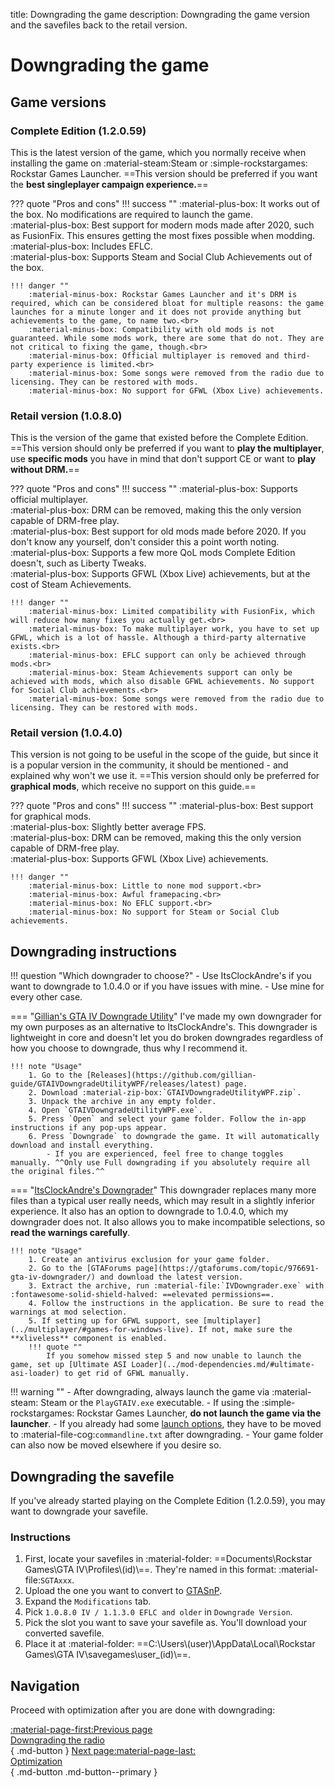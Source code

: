 title: Downgrading the game
description: Downgrading the game version and the savefiles back to the retail version.

# Downgrading the game

## Game versions

### Complete Edition (1.2.0.59)

This is the latest version of the game, which you normally receive when installing the game on :material-steam:Steam or :simple-rockstargames: Rockstar Games Launcher. ==This version should be preferred if you want the **best singleplayer campaign experience.**==

??? quote "Pros and cons"
    !!! success ""
        :material-plus-box: It works out of the box. No modifications are required to launch the game.<br>
        :material-plus-box: Best support for modern mods made after 2020, such as FusionFix. This ensures getting the most fixes possible when modding.<br>
        :material-plus-box: Includes EFLC.<br>
        :material-plus-box: Supports Steam and Social Club Achievements out of the box.

    !!! danger ""
        :material-minus-box: Rockstar Games Launcher and it's DRM is required, which can be considered bloat for multiple reasons: the game launches for a minute longer and it does not provide anything but achievements to the game, to name two.<br>
        :material-minus-box: Compatibility with old mods is not guaranteed. While some mods work, there are some that do not. They are not critical to fixing the game, though.<br>
        :material-minus-box: Official multiplayer is removed and third-party experience is limited.<br>
        :material-minus-box: Some songs were removed from the radio due to licensing. They can be restored with mods.
        :material-minus-box: No support for GFWL (Xbox Live) achievements.

### Retail version (1.0.8.0)

This is the version of the game that existed before the Complete Edition. ==This version should only be preferred if you want to **play the multiplayer**, use  **specific mods** you have in mind that don't support CE or want to **play without DRM.**==

??? quote "Pros and cons"
    !!! success ""
        :material-plus-box: Supports official multiplayer.<br>
        :material-plus-box: DRM can be removed, making this the only version capable of DRM-free play.<br>
        :material-plus-box: Best support for old mods made before 2020. If you don't know any yourself, don't consider this a point worth noting.<br>
        :material-plus-box: Supports a few more QoL mods Complete Edition doesn't, such as Liberty Tweaks.<br>
        :material-plus-box: Supports GFWL (Xbox Live) achievements, but at the cost of Steam Achievements.

    !!! danger ""
        :material-minus-box: Limited compatibility with FusionFix, which will reduce how many fixes you actually get.<br>
        :material-minus-box: To make multiplayer work, you have to set up GFWL, which is a lot of hassle. Although a third-party alternative exists.<br>
        :material-minus-box: EFLC support can only be achieved through mods.<br>
        :material-minus-box: Steam Achievements support can only be achieved with mods, which also disable GFWL achievements. No support for Social Club achievements.<br>
        :material-minus-box: Some songs were removed from the radio due to licensing. They can be restored with mods.

### Retail version (1.0.4.0)

This version is not going to be useful in the scope of the guide, but since it is a popular version in the community, it should be mentioned - and explained why won't we use it. ==This version should only be preferred for **graphical mods**, which receive no support on this guide.==

??? quote "Pros and cons"
    !!! success ""
        :material-plus-box: Best support for graphical mods.<br>
        :material-plus-box: Slightly better average FPS.<br>
        :material-plus-box: DRM can be removed, making this the only version capable of DRM-free play.<br>
        :material-plus-box: Supports GFWL (Xbox Live) achievements.

    !!! danger ""
        :material-minus-box: Little to none mod support.<br>
        :material-minus-box: Awful framepacing.<br>
        :material-minus-box: No EFLC support.<br>
        :material-minus-box: No support for Steam or Social Club achievements.

## Downgrading instructions

!!! question "Which downgrader to choose?"
    - Use ItsClockAndre's if you want to downgrade to 1.0.4.0 or if you have issues with mine.
    - Use mine for every other case.

=== "[Gillian's GTA IV Downgrade Utility](https://github.com/gillian-guide/GTAIVDowngradeUtilityWPF)"
    I've made my own downgrader for my own purposes as an alternative to ItsClockAndre's. This downgrader is lightweight in core and doesn't let you do broken downgrades regardless of how you choose to downgrade, thus why I recommend it.

    !!! note "Usage"
        1. Go to the [Releases](https://github.com/gillian-guide/GTAIVDowngradeUtilityWPF/releases/latest) page.
        2. Download :material-zip-box:`GTAIVDowngradeUtilityWPF.zip`.
        3. Unpack the archive in any empty folder.
        4. Open `GTAIVDowngradeUtilityWPF.exe`.
        5. Press `Open` and select your game folder. Follow the in-app instructions if any pop-ups appear.
        6. Press `Downgrade` to downgrade the game. It will automatically download and install everything.
            - If you are experienced, feel free to change toggles manually. ^^Only use Full downgrading if you absolutely require all the original files.^^

=== "[ItsClockAndre's Downgrader](https://gtaforums.com/topic/976691-gta-iv-downgrader/)"
    This downgrader replaces many more files than a typical user really needs, which may result in a slightly inferior experience. It also has an option to downgrade to 1.0.4.0, which my downgrader does not. It also allows you to make incompatible selections, so **read the warnings carefully**.

    !!! note "Usage"
        1. Create an antivirus exclusion for your game folder.
        2. Go to the [GTAForums page](https://gtaforums.com/topic/976691-gta-iv-downgrader/) and download the latest version.
        3. Extract the archive, run :material-file:`IVDowngrader.exe` with :fontawesome-solid-shield-halved: ==elevated permissions==.
        4. Follow the instructions in the application. Be sure to read the warnings at mod selection.
        5. If setting up for GFWL support, see [multiplayer](../multiplayer/#games-for-windows-live). If not, make sure the **xliveless** component is enabled.
        !!! quote ""
            If you somehow missed step 5 and now unable to launch the game, set up [Ultimate ASI Loader](../mod-dependencies.md/#ultimate-asi-loader) to get rid of GFWL manually.

!!! warning ""
    - After downgrading, always launch the game via :material-steam: Steam or the `PlayGTAIV.exe` executable.
    - If using the :simple-rockstargames: Rockstar Games Launcher, **do not launch the game via the launcher**.
    - If you already had some [launch options](additional-setup.md), they have to be moved to :material-file-cog:`commandline.txt` after downgrading.
    - Your game folder can also now be moved elsewhere if you desire so.

## Downgrading the savefile

If you've already started playing on the Complete Edition (1.2.0.59), you may want to downgrade your savefile.

### Instructions

1. First, locate your savefiles in :material-folder: ==Documents\Rockstar Games\GTA IV\Profiles\\(id)\\==. They're named in this format: :material-file:`SGTAxxx`.
2. Upload the one you want to convert to [GTASnP](https://gtasnp.com/).
3. Expand the `Modifications` tab.
4. Pick `1.0.8.0 IV / 1.1.3.0 EFLC and older` in `Downgrade Version`.
5. Pick the slot you want to save your savefile as. You'll download your converted savefile.
6. Place it at :material-folder: ==C:\Users\\(user)\AppData\Local\Rockstar Games\GTA IV\savegames\user_(id)\\==.

## Navigation

Proceed with optimization after you are done with downgrading:

[:material-page-first:Previous page <br>Downgrading the radio</br>](downgrading-the-radio.md){ .md-button } [Next page:material-page-last: <br>Optimization</br>](../optimization.md){ .md-button .md-button--primary }
